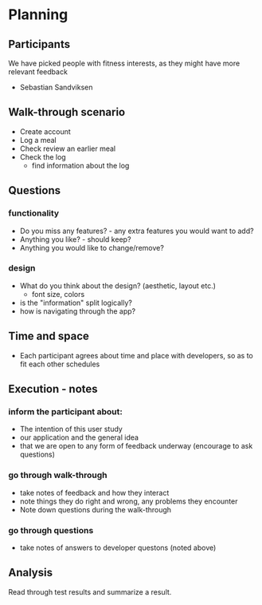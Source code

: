 # Planning

## Participants
We have picked people with fitness interests, as they might have more relevant feedback

- Sebastian Sandviksen

## Walk-through scenario

- Create account
- Log a meal
- Check review an earlier meal
- Check the log
    - find information about the log


## Questions

### functionality
- Do you miss any features? - any extra features you would want to add?
- Anything you like? - should keep?
- Anything you would like to change/remove?

### design
- What do you think about the design? (aesthetic, layout etc.)
  - font size, colors
- is the "information" split logically? 
- how is navigating through the app?


## Time and space

- Each participant agrees about time and place with developers, so as to fit each other schedules


## Execution - notes

### inform the participant about:

- The intention of this user study
- our application and the general idea
- that we are open to any form of feedback underway (encourage to ask questions)


### go through walk-through
- take notes of feedback and how they interact
- note things they do right and wrong, any problems they encounter
- Note down questions during the walk-through

### go through questions
- take notes of answers to developer questons (noted above)

## Analysis
Read through test results and summarize a result.
